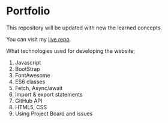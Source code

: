 # Portfolio

This repository will be updated with new the learned concepts.

You can visit my [live repo](https://mesutbe.github.io/).

What technologies used for developing the website;

1. Javascript
1. BootStrap
1. FontAwesome
1. ES6 classes
1. Fetch, Async/await
1. Import & export statements
1. GitHub API
1. HTML5, CSS
1. Using Project Board and issues